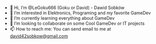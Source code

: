 - 👋 Hi, I’m @LeGoku666 (Goku or David) - Dawid Sobków 
- 👀 I’m interested in Elektronics, Programing and my favorite GameDev
- 🌱 I’m currently learning everything about GameDev
- 💞️ I’m looking to collaborate on some Cool GameDev or IT projects
- 📫 How to reach me: You can send email to me at david42sobkow@gmail.com

<!---
LeGoku666/LeGoku666 is a ✨ special ✨ repository because its `README.md` (this file) appears on your GitHub profile.
You can click the Preview link to take a look at your changes.
--->
